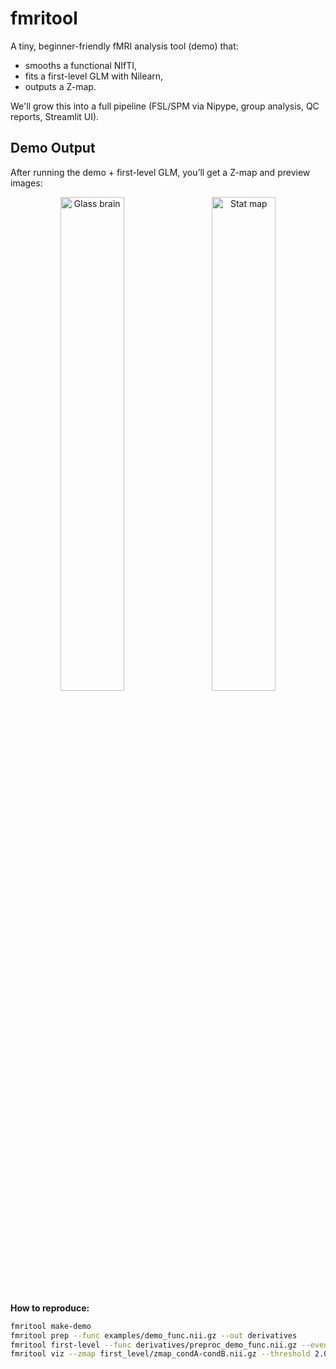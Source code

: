 # fmritool

A tiny, beginner-friendly fMRI analysis tool (demo) that:
- smooths a functional NIfTI,
- fits a first-level GLM with Nilearn,
- outputs a Z-map.

We'll grow this into a full pipeline (FSL/SPM via Nipype, group analysis, QC reports, Streamlit UI).

## Demo Output

After running the demo + first-level GLM, you’ll get a Z-map and preview images:

<p align="center">
  <img src="https://raw.githubusercontent.com/asraf2022/fmri-tool/main/first_level/zmap_condA-condB_glass.png" alt="Glass brain" width="45%">
  &nbsp;&nbsp;
  <img src="https://raw.githubusercontent.com/asraf2022/fmri-tool/main/first_level/zmap_condA-condB_stat.png" alt="Stat map" width="45%">
</p>

**How to reproduce:**
```bash
fmritool make-demo
fmritool prep --func examples/demo_func.nii.gz --out derivatives
fmritool first-level --func derivatives/preproc_demo_func.nii.gz --events examples/events.tsv --out first_level
fmritool viz --zmap first_level/zmap_condA-condB.nii.gz --threshold 2.0
```